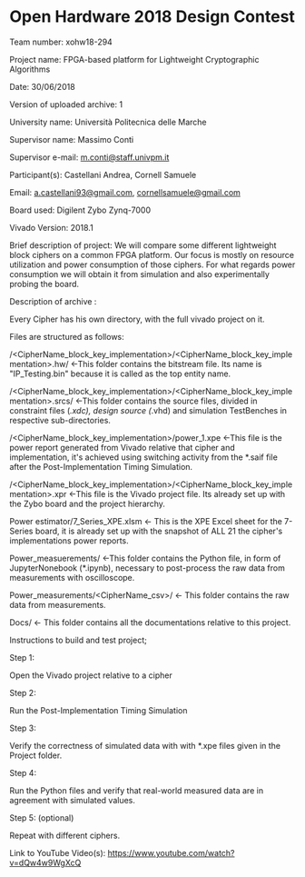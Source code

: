 # Open Hardware 2018 Design Contest
Team number: xohw18-294

Project name: FPGA-based platform for Lightweight Cryptographic Algorithms

Date: 30/06/2018

Version of uploaded archive: 1

University name: Università Politecnica delle Marche

Supervisor name: Massimo Conti

Supervisor e-mail: m.conti@staff.univpm.it

Participant(s): Castellani Andrea, Cornell Samuele

Email: a.castellani93@gmail.com, cornellsamuele@gmail.com



Board used: Digilent  Zybo  Zynq-7000

Vivado Version: 2018.1

Brief description of project: We will compare some different lightweight block ciphers on a common FPGA platform. Our focus is mostly on resource utilization and power consumption of those ciphers. For what regards power consumption we will obtain it from simulation and also experimentally probing the board.


Description of archive :

Every Cipher has his own directory, with the full vivado project on it. 

Files are structured as follows:

<CipherName>/<CipherName_block_key_implementation>/<CipherName_block_key_implementation>.hw/ <-This folder contains the bitstream file. Its name is "IP_Testing.bin" because it is called as the top entity name.

<CipherName>/<CipherName_block_key_implementation>/<CipherName_block_key_implementation>.srcs/ <-This folder contains the source files, divided in constraint files (*.xdc), design source (*.vhd) and simulation TestBenches in respective sub-directories.

<CipherName>/<CipherName_block_key_implementation>/power_1.xpe <-This file is the power report generated from Vivado relative that cipher and implementation, it's achieved using switching activity from the *.saif file after the Post-Implementation Timing Simulation.

<CipherName>/<CipherName_block_key_implementation>/<CipherName_block_key_implementation>.xpr <-This file is the Vivado project file. Its already set up with the Zybo board and the project hierarchy.

Power estimator/7_Series_XPE.xlsm <- This is the XPE Excel sheet for the 7-Series board, it is already set up with the snapshot of ALL 21 the cipher's implementations power reports.

Power_measuerements/ <-This folder contains the Python file, in form of JupyterNonebook (*.ipynb), necessary to post-process the raw data from measurements with oscilloscope.

Power_measurements/<CipherName_csv>/ <- This folder contains the raw data from measurements.

Docs/ <- This folder contains all the documentations relative to this project.


Instructions to build and test project;

Step 1:

Open the Vivado project relative to a cipher

Step 2:

Run the Post-Implementation Timing Simulation

Step 3:

Verify the correctness of simulated data with with *.xpe files given in the Project folder.

Step 4:

Run the Python files and verify that real-world measured data are in agreement with simulated values.

Step 5: (optional)

Repeat with different ciphers.

Link to YouTube Video(s): https://www.youtube.com/watch?v=dQw4w9WgXcQ
